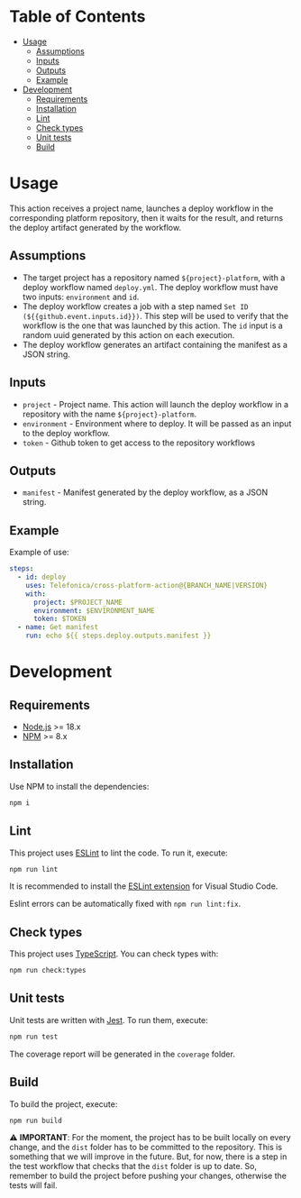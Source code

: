# Table of Contents

* [Usage](#usage)
  * [Assumptions](#assumptions)
  * [Inputs](#inputs)
  * [Outputs](#outputs)
  * [Example](#example)
* [Development](#development)
  * [Requirements](#requirements)
  * [Installation](#installation)
  * [Lint](#lint)
  * [Check types](#check-types)
  * [Unit tests](#unit-tests)
  * [Build](#build)


# Usage

This action receives a project name, launches a deploy workflow in the corresponding platform repository, then it waits for the result, and returns the deploy artifact generated by the workflow.

## Assumptions

- The target project has a repository named `${project}-platform`, with a deploy workflow named `deploy.yml`. The deploy workflow must have two inputs: `environment` and `id`.
- The deploy workflow creates a job with a step named `Set ID (${{github.event.inputs.id}})`. This step will be used to verify that the workflow is the one that was launched by this action. The `id` input is a random uuid generated by this action on each execution.
- The deploy workflow generates an artifact containing the manifest as a JSON string.

## Inputs

- `project` - Project name. This action will launch the deploy workflow in a repository with the name `${project}-platform`.
- `environment` - Environment where to deploy. It will be passed as an input to the deploy workflow.
- `token` - Github token to get access to the repository workflows

## Outputs

- `manifest` - Manifest generated by the deploy workflow, as a JSON string.

## Example

Example of use:

```yaml
steps:
  - id: deploy
    uses: Telefonica/cross-platform-action@{BRANCH_NAME|VERSION}
    with:
      project: $PROJECT_NAME
      environment: $ENVIRONMENT_NAME
      token: $TOKEN
  - name: Get manifest
    run: echo ${{ steps.deploy.outputs.manifest }}
```

# Development

## Requirements

* [Node.js](https://nodejs.org/en/) >= 18.x
* [NPM](https://www.npmjs.com/) >= 8.x

## Installation

Use NPM to install the dependencies:

```bash
npm i
```

## Lint

This project uses [ESLint](https://eslint.org/) to lint the code. To run it, execute:

```sh
npm run lint
```

It is recommended to install the [ESLint extension](https://marketplace.visualstudio.com/items?itemName=dbaeumer.vscode-eslint) for Visual Studio Code.

Eslint errors can be automatically fixed with `npm run lint:fix`.

## Check types

This project uses [TypeScript](https://www.typescriptlang.org/). You can check types with:

```sh
npm run check:types
```

## Unit tests

Unit tests are written with [Jest](https://jestjs.io/). To run them, execute:

```sh
npm run test
```

The coverage report will be generated in the `coverage` folder.

## Build

To build the project, execute:

```sh
npm run build
```

⚠️ __IMPORTANT__: For the moment, the project has to be built locally on every change, and the `dist` folder has to be committed to the repository. This is something that we will improve in the future. But, for now, there is a step in the test workflow that checks that the `dist` folder is up to date. So, remember to build the project before pushing your changes, otherwise the tests will fail.
